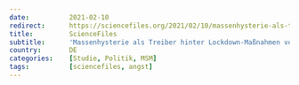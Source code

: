 ```yaml
---
date:          2021-02-10
redirect:      https://sciencefiles.org/2021/02/10/massenhysterie-als-treiber-hinter-lockdown-masnahmen-von-regierungen-neue-studie/
title:         ScienceFiles
subtitle:      'Massenhysterie als Treiber hinter Lockdown-Maßnahmen von Regierungen – neue Studie'
country:       DE
categories:    [Studie, Politik, MSM]
tags:          [sciencefiles, angst]
---
```

